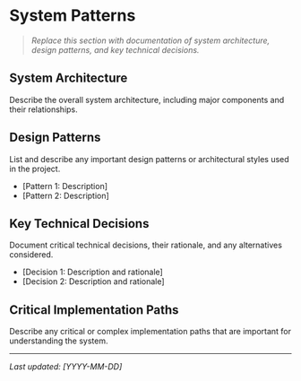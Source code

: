 # System Patterns

> _Replace this section with documentation of system architecture, design patterns, and key technical decisions._

## System Architecture

Describe the overall system architecture, including major components and their relationships.

## Design Patterns

List and describe any important design patterns or architectural styles used in the project.

- [Pattern 1: Description]
- [Pattern 2: Description]

## Key Technical Decisions

Document critical technical decisions, their rationale, and any alternatives considered.

- [Decision 1: Description and rationale]
- [Decision 2: Description and rationale]

## Critical Implementation Paths

Describe any critical or complex implementation paths that are important for understanding the system.

---

_Last updated: [YYYY-MM-DD]_
